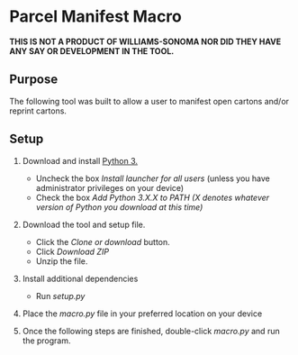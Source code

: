# Parcel Manifest Macro

**THIS IS NOT A PRODUCT OF WILLIAMS-SONOMA NOR DID THEY HAVE ANY SAY OR DEVELOPMENT IN THE TOOL.**

## Purpose 
The following tool was built to allow a user to manifest open cartons and/or reprint cartons.

## Setup 
1. Download and install [Python 3.](https://www.python.org/downloads/)
    * Uncheck the box *Install launcher for all users* (unless you have administrator privileges on your device) 
    * Check the box *Add Python 3.X.X to PATH (X denotes whatever version of Python you download at this time)*

2. Download the tool and setup file. 
   * Click the *Clone or download* button. 
   * Click *Download ZIP*
   * Unzip the file. 

3. Install additional dependencies 
   * Run *setup.py*
   
4. Place the *macro.py* file in your preferred location on your device

5. Once the following steps are finished, double-click *macro.py* and run the program. 


